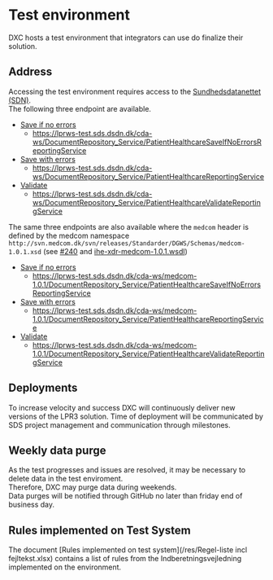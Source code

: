 # Test environment
DXC hosts a test environment that integrators can use do finalize their solution.

## Address
Accessing the test environment requires access to the [Sundhedsdatanettet (SDN)](https://www.medcom.dk/opslag/support).  
The following three endpoint are available.

* [Save if no errors](https://lprws-test.sds.dsdn.dk/cda-ws/DocumentRepository_Service/PatientHealthcareSaveIfNoErrorsReportingService?wsdl)
    * https://lprws-test.sds.dsdn.dk/cda-ws/DocumentRepository_Service/PatientHealthcareSaveIfNoErrorsReportingService
* [Save with errors](https://lprws-test.sds.dsdn.dk/cda-ws/DocumentRepository_Service/PatientHealthcareReportingService?wsdl)
    * https://lprws-test.sds.dsdn.dk/cda-ws/DocumentRepository_Service/PatientHealthcareReportingService
* [Validate](https://lprws-test.sds.dsdn.dk/cda-ws/DocumentRepository_Service/PatientHealthcareValidateReportingService?wsdl)
    * https://lprws-test.sds.dsdn.dk/cda-ws/DocumentRepository_Service/PatientHealthcareValidateReportingService 

The same three endpoints are also available where the `medcom` header is defined by the medcom namespace `http://svn.medcom.dk/svn/releases/Standarder/DGWS/Schemas/medcom-1.0.1.xsd` (see [#240](https://github.com/scandihealth/lpr3-docs/issues/240) and [ihe-xdr-medcom-1.0.1.wsdl](https://github.com/scandihealth/lpr3-docs/blob/master/src/interface/wsdl/ihe-xdr-medcom-1.0.1.wsdl))

* [Save if no errors](https://lprws-test.sds.dsdn.dk/cda-ws/medcom-1.0.1/DocumentRepository_Service/PatientHealthcareSaveIfNoErrorsReportingService?wsdl)
    * https://lprws-test.sds.dsdn.dk/cda-ws/medcom-1.0.1/DocumentRepository_Service/PatientHealthcareSaveIfNoErrorsReportingService
* [Save with errors](https://lprws-test.sds.dsdn.dk/cda-ws/medcom-1.0.1/DocumentRepository_Service/PatientHealthcareReportingService?wsdl)
    * https://lprws-test.sds.dsdn.dk/cda-ws/medcom-1.0.1/DocumentRepository_Service/PatientHealthcareReportingService
* [Validate](https://lprws-test.sds.dsdn.dk/cda-ws/medcom-1.0.1/DocumentRepository_Service/PatientHealthcareValidateReportingService?wsdl)
    * https://lprws-test.sds.dsdn.dk/cda-ws/medcom-1.0.1/DocumentRepository_Service/PatientHealthcareValidateReportingService

## Deployments
To increase velocity and success DXC will continuously deliver new versions of the LPR3 solution. Time of deployment will be communicated by SDS project management and communication through milestones.

## Weekly data purge
As the test progresses and issues are resolved, it may be necessary to delete data in the test enviroment.  
Therefore, DXC may purge data during weekends.  
Data purges will be notified through GitHub no later than friday end of business day.

## Rules implemented on Test System
The document [Rules implemented on test system](/res/Regel-liste incl fejltekst.xlsx) contains a list of rules from the Indberetningsvejledning implemented on the environment.

